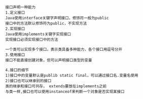 	接口声明一种能力
	1.定义接口
	Java使用interface关键字声明接口，修饰符一般为public
	接口中的方法默认修饰符为public，不实现方法
	2.实现接口
	Java使用implements关键字实现接口
	实现接口必须实现接口中的方法

	一个类可以实现多个接口，表示类具备多种能力，各个接口用逗号分开	
	3.使用接口
	接口不能直接创建对象，但可以声明接口类型的变量
	
	4.接口的细节
	1)接口中的变量默认是publib static final，可以通过接口名.变量名使用
	2)接口也可以继承别的接口
  	类的继承和接口可共存， extends要放在implements之前
  	与类一样,接口也可以使用instanceof来判断一个对象是否实现某接口
